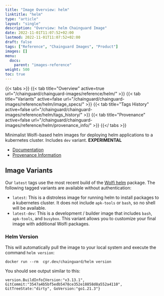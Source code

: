 ```yaml
---
title: "Image Overview: helm"
linktitle: "helm"
type: "article"
layout: "single"
description: "Overview: helm Chainguard Image"
date: 2022-11-01T11:07:52+02:00
lastmod: 2022-11-01T11:07:52+02:00
draft: false
tags: ["Reference", "Chainguard Images", "Product"]
images: []
menu:
  docs:
    parent: "images-reference"
weight: 500
toc: true
---
```


{{< tabs >}}
{{< tab title="Overview" active=true url="/chainguard/chainguard-images/reference/helm/" >}}
{{< tab title="Variants" active=false url="/chainguard/chainguard-images/reference/helm/image_specs/" >}}
{{< tab title="Tags History" active=false url="/chainguard/chainguard-images/reference/helm/tags_history/" >}}
{{< tab title="Provenance" active=false url="/chainguard/chainguard-images/reference/helm/provenance_info/" >}}
{{</ tabs >}}



Minimalist Wolfi-based helm images for deploying helm applications to a kubernetes cluster. Includes `dev` variant. **EXPERIMENTAL**

- [Documentation](https://edu.chainguard.dev/chainguard/chainguard-images/reference/helm)
- [Provenance Information](https://edu.chainguard.dev/chainguard/chainguard-images/reference/helm/provenance_info/)

## Image Variants

Our `latest` tags use the most recent build of the [Wolfi helm](https://github.com/wolfi-dev/os/blob/main/helm.yaml) package. The following tagged variants are available without authentication:

- `latest`: This is a distroless image for running helm to install packages to a kubernetes cluster. It does not include `apk-tools` or `bash`, so no shell will be available.
- `latest-dev`: This is a development / builder image that includes `bash`, `apk-tools`, and `busybox`. This variant allows you to customize your final image with additional Wolfi packages.

### Helm Version
This will automatically pull the image to your local system and execute the command `helm version`:

```shell
docker run --rm  cgr.dev/chainguard/helm version
```

You should see output similar to this:

```
version.BuildInfo{Version:"v3.13.1", GitCommit:"3547a4b5bf5edb5478ce352e18858d8a552a4110", GitTreeState:"dirty", GoVersion:"go1.21.3"}
```

